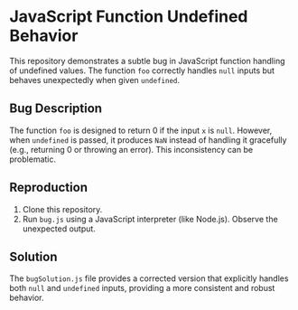 # JavaScript Function Undefined Behavior

This repository demonstrates a subtle bug in JavaScript function handling of undefined values. The function `foo` correctly handles `null` inputs but behaves unexpectedly when given `undefined`.

## Bug Description
The function `foo` is designed to return 0 if the input `x` is `null`.  However, when `undefined` is passed, it produces `NaN` instead of handling it gracefully (e.g., returning 0 or throwing an error).  This inconsistency can be problematic. 

## Reproduction
1. Clone this repository.
2. Run `bug.js` using a JavaScript interpreter (like Node.js).  Observe the unexpected output.

## Solution
The `bugSolution.js` file provides a corrected version that explicitly handles both `null` and `undefined` inputs, providing a more consistent and robust behavior.